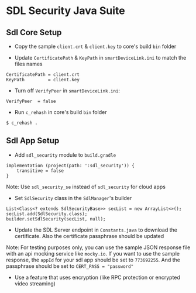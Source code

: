 # SDL Security Java Suite

## Sdl Core Setup
* Copy the sample `client.crt` & `client.key` to core's build `bin` folder

* Update `CertificatePath` & `KeyPath` in `smartDeviceLink.ini` to match the files names
```
CertificatePath = client.crt
KeyPath         = client.key
```

* Turn off `VerifyPeer` in `smartDeviceLink.ini`:
```
VerifyPeer  = false
```

* Run `c_rehash` in core's build `bin` folder
```
$ c_rehash .
```

## Sdl App Setup
* Add `sdl_security` module to `build.gradle`
```
implementation (project(path: ':sdl_security')) {
    transitive = false
}
```
Note: Use `sdl_security_se` instead of `sdl_security` for cloud apps

* Set `SdlSecurity` class in the `SdlManager`'s builder 
```
List<Class<? extends SdlSecurityBase>> secList = new ArrayList<>();
secList.add(SdlSecurity.class);
builder.setSdlSecurity(secList, null);
```

* Update the SDL Server endpoint in `Constants.java` to download the certificate. Also the certificate passphrase should be updated

Note: For testing purposes only, you can use the sample JSON response file with an api mocking service like `mocky.io`. If you want to use the sample response, the `appId` for your sdl app should be set to `773692255`. And the passphrase should be set to `CERT_PASS = "password"`

* Use a feature that uses encryption (like RPC protection or encrypted video streaming)

